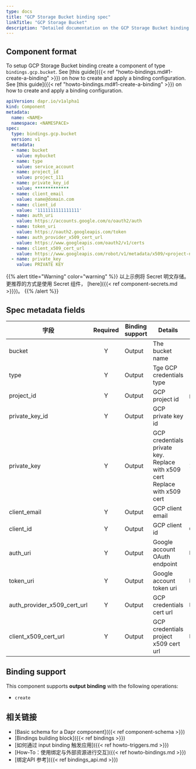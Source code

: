 ```yaml
---
type: docs
title: "GCP Storage Bucket binding spec"
linkTitle: "GCP Storage Bucket"
description: "Detailed documentation on the GCP Storage Bucket binding component"
---
```


## Component format

To setup GCP Storage Bucket binding create a component of type `bindings.gcp.bucket`. See [this guide]({{< ref "howto-bindings.md#1-create-a-binding" >}}) on how to create and apply a binding configuration. See [this guide]({{< ref "howto-bindings.md#1-create-a-binding" >}}) on how to create and apply a binding configuration.


```yaml
apiVersion: dapr.io/v1alpha1
kind: Component
metadata:
  name: <NAME>
  namespace: <NAMESPACE>
spec:
  type: bindings.gcp.bucket
  version: v1
  metadata:
  - name: bucket
    value: mybucket
  - name: type
    value: service_account
  - name: project_id
    value: project_111
  - name: private_key_id
    value: *************
  - name: client_email
    value: name@domain.com
  - name: client_id
    value: '1111111111111111'
  - name: auth_uri
    value: https://accounts.google.com/o/oauth2/auth
  - name: token_uri
    value: https://oauth2.googleapis.com/token
  - name: auth_provider_x509_cert_url
    value: https://www.googleapis.com/oauth2/v1/certs
  - name: client_x509_cert_url
    value: https://www.googleapis.com/robot/v1/metadata/x509/<project-name>.iam.gserviceaccount.com
  - name: private_key
    value: PRIVATE KEY
```

{{% alert title="Warning" color="warning" %}}
以上示例将 Secret 明文存储。 更推荐的方式是使用 Secret 组件， [here]({{< ref component-secrets.md >}}})。
{{% /alert %}}

## Spec metadata fields

| 字段                              | Required | Binding support | Details                                                                    | Example                                                                                          |
| ------------------------------- |:--------:| --------------- | -------------------------------------------------------------------------- | ------------------------------------------------------------------------------------------------ |
| bucket                          |    Y     | Output          | The bucket name                                                            | `"mybucket"`                                                                                     |
| type                            |    Y     | Output          | Tge GCP credentials type                                                   | `"service_account"`                                                                              |
| project_id                      |    Y     | Output          | GCP project id                                                             | `projectId`                                                                                      |
| private_key_id                |    Y     | Output          | GCP private key id                                                         | `"privateKeyId"`                                                                                 |
| private_key                     |    Y     | Output          | GCP credentials private key. Replace with x509 cert Replace with x509 cert | `12345-12345`                                                                                    |
| client_email                    |    Y     | Output          | GCP client email                                                           | `"client@email.com"`                                                                             |
| client_id                       |    Y     | Output          | GCP client id                                                              | `0123456789-0123456789`                                                                          |
| auth_uri                        |    Y     | Output          | Google account OAuth endpoint                                              | `https://accounts.google.com/o/oauth2/auth`                                                      |
| token_uri                       |    Y     | Output          | Google account token uri                                                   | `https://oauth2.googleapis.com/token`                                                            |
| auth_provider_x509_cert_url |    Y     | Output          | GCP credentials cert url                                                   | `https://www.googleapis.com/oauth2/v1/certs`                                                     |
| client_x509_cert_url          |    Y     | Output          | GCP credentials project x509 cert url                                      | `https://www.googleapis.com/robot/v1/metadata/x509/<PROJECT_NAME>.iam.gserviceaccount.com` |

## Binding support

This component supports **output binding** with the following operations:

- `create`

## 相关链接

- [Basic schema for a Dapr component]({{< ref component-schema >}})
- [Bindings building block]({{< ref bindings >}})
- [如何通过 input binding 触发应用]({{< ref howto-triggers.md >}})
- [How-To：使用绑定与外部资源进行交互]({{< ref howto-bindings.md >}})
- [绑定API 参考]({{< ref bindings_api.md >}})
